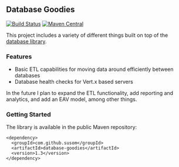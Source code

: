 ## Database Goodies

[![Build Status](https://travis-ci.org/susom/database-goodies.svg?branch=master)](https://travis-ci.org/susom/database-goodies)
[![Maven Central](https://maven-badges.herokuapp.com/maven-central/com.github.susom/database-goodies/badge.svg)](https://maven-badges.herokuapp.com/maven-central/com.github.susom/database-goodies)

This project includes a variety of different things built on top of
the [database library](https://github.com/susom/database).

### Features

* Basic ETL capabilities for moving data around efficiently between databases
* Database health checks for Vert.x based servers

In the future I plan to expand the ETL functionality, add reporting and analytics,
and add an EAV model, among other things.

### Getting Started

The library is available in the public Maven repository:

```
<dependency>
  <groupId>com.github.susom</groupId>
  <artifactId>database-goodies</artifactId>
  <version>1.3</version>
</dependency>
```
